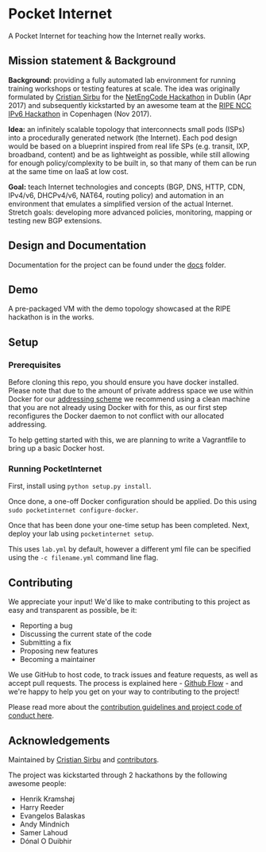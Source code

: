 # Pocket Internet

A Pocket Internet for teaching how the Internet really works.

## Mission statement & Background

**Background:** providing a fully automated lab environment for running training workshops or testing features at scale. The idea was originally formulated by [Cristian Sirbu](https://trueneutral.eu) for the [NetEngCode Hackathon](https://github.com/cmsirbu/netengcodehack/blob/master/20170422-dublin-hack.md) in Dublin (Apr 2017) and subsequently kickstarted by an awesome team at the [RIPE NCC IPv6 Hackathon](docs/preso/20171105_Pocket_Internet.pdf) in Copenhagen (Nov 2017).

**Idea:** an infinitely scalable topology that interconnects small pods (ISPs) into a procedurally generated network (the Internet). Each pod design would be based on a blueprint inspired from real life SPs (e.g. transit, IXP, broadband, content) and be as lightweight as possible, while still allowing for enough policy/complexity to be built in, so that many of them can be run at the same time on IaaS at low cost.

**Goal:** teach Internet technologies and concepts (BGP, DNS, HTTP, CDN, IPv4/v6, DHCPv4/v6, NAT64, routing policy) and automation in an environment that emulates a simplified version of the actual Internet. Stretch goals: developing more advanced policies, monitoring, mapping or testing new BGP extensions.

## Design and Documentation

Documentation for the project can be found under the [docs](docs/) folder.

## Demo

A pre-packaged VM with the demo topology showcased at the RIPE hackathon is in the works.

## Setup

### Prerequisites

Before cloning this repo, you should ensure you have docker installed. Please note that due to the amount of private address space we use within Docker for our [addressing scheme](docs/IP_address_plan.md) we recommend using a clean machine that you are not already using Docker with for this, as our first step reconfigures the Docker daemon to not conflict with our allocated addressing.

To help getting started with this, we are planning to write a Vagrantfile to bring up a basic Docker host.

### Running PocketInternet

First, install using `python setup.py install`.

Once done, a one-off Docker configuration should be applied. Do this using `sudo pocketinternet configure-docker`.

Once that has been done your one-time setup has been completed. Next, deploy your lab using `pocketinternet setup`.

This uses `lab.yml` by default, however a different yml file can be specified using the `-c filename.yml` command line flag.

## Contributing

We appreciate your input! We'd like to make contributing to this project as easy and transparent as possible, be it:

- Reporting a bug
- Discussing the current state of the code
- Submitting a fix
- Proposing new features
- Becoming a maintainer

We use GitHub to host code, to track issues and feature requests, as well as accept pull requests. The process is explained here - [Github Flow](https://guides.github.com/introduction/flow/index.html) - and we're happy to help you get on your way to contributing to the project!

Please read more about the [contribution guidelines and project code of conduct here](https://github.com/inognet/pocketinternet/blob/master/CONTRIBUTING.md).

## Acknowledgements

Maintained by [Cristian Sirbu](https://github.com/cmsirbu) and [contributors](https://github.com/inognet/pocketinternet/graphs/contributors).

The project was kickstarted through 2 hackathons by the following awesome people:

- Henrik Kramshøj
- Harry Reeder
- Evangelos Balaskas
- Andy Mindnich
- Samer Lahoud
- Dónal O Duibhir
